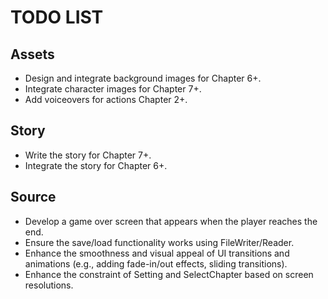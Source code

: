 # TODO LIST

## Assets

- Design and integrate background images for Chapter 6+.
- Integrate character images for Chapter 7+.
- Add voiceovers for actions Chapter 2+.

## Story

- Write the story for Chapter 7+.
- Integrate the story for Chapter 6+.

## Source

- Develop a game over screen that appears when the player reaches the end.
- Ensure the save/load functionality works using FileWriter/Reader.
- Enhance the smoothness and visual appeal of UI transitions and animations (e.g., adding fade-in/out effects, sliding transitions).
- Enhance the constraint of Setting and SelectChapter based on screen resolutions.
